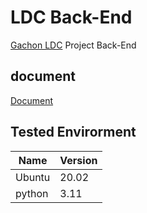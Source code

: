 # LDC Back-End

[Gachon LDC](https://github.com/Gachon-LDC) Project Back-End

## document

[Document](./documents/index.md)

## Tested Envirorment

| Name   | Version |
| ------ | ------- |
| Ubuntu | 20.02   |
| python | 3.11    |
